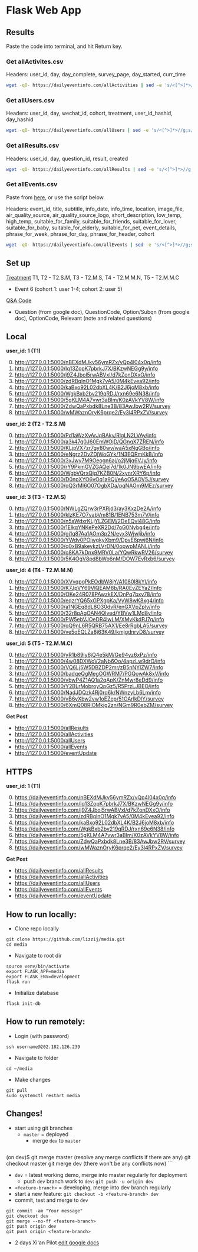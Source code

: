 # Flask Web App

## Results
Paste the code into terminal, and hit Return key.
### Get allActivites.csv
Headers: user_id, day, day_complete, survey_page, day_started, curr_time
```bash
wget -qO- https://dailyeventinfo.com/allActivities | sed -e 's/<[^>]*>//g;s/^ //g;s/^[ \t]*//;s/完成情况//;/^$/d' > allActivites.csv
```

### Get allUsers.csv
Headers: user_id, day, wechat_id, cohort, treatment, user_id_hashid, day_hashid
```bash
wget -qO- https://dailyeventinfo.com/allUsers | sed -e 's/<[^>]*>//g;s/^ //g;s/^[ \t]*//;s/完成情况//;/^$/d' > allUsers.csv
```

### Get allResults.csv
Headers: user_id, day, question_id, result, created
```bash
wget -qO- https://dailyeventinfo.com/allResults | sed -e 's/<[^>]*>//g;s/^ //g;s/^[ \t]*//;s/完成情况//;/^$/d' > allResults.csv
```

### Get allEvents.csv
Paste from [here](https://dailyeventinfo.com/allEvents), or use the script below.    

Headers: event_id, title, subtitle, info_date, info_time, location, image_file, air_quality_source, air_quality_source_logo, short_description, low_temp, high_temp, suitable_for_family, suitable_for_friends, suitable_for_lover, suitable_for_baby, suitable_for_elderly, suitable_for_pet, event_details, phrase_for_week, phrase_for_day, phrase_for_header, cohort
```bash
wget -qO- https://dailyeventinfo.com/allEvents | sed -e 's/<[^>]*>//g;s/^ //g;s/^[ \t]*//;s/完成情况//;/^$/d' > allEvents.csv
```
## Set up
[Treatment](https://docs.google.com/spreadsheets/d/1rbqW0Ooj0mW6yI6AapUmkkDcs3w8OI5H3VPDT4D049o/edit?usp=sharing) T1, T2 - T2.S.M, T3 - T2.M.S, T4 - T2.M.M.N, T5 - T2.M.M.C
- Event 6 (cohort 1: user 1-4; cohort 2: user 5)

[Q&A Code](https://docs.google.com/spreadsheets/d/13eTESZNvaWt9HJT508376lfapPdtOMc5z4Z9fiaU_P4/edit?usp=sharing)
- Question (from google doc), QuestionCode, Option/Subqn (from google doc), OptionCode, Relevant (note and related questions)

## Local  
**user_id: 1 (T1)**  

0. http://127.0.0.1:5000/nBEXdMJkv56ymRZx/vQp4l04x0q/info
1. http://127.0.0.1:5000/lq13ZopK7pbrkJ7X/BKzwNEGg9y/info  
2. http://127.0.0.1:5000/j9Z4Jbol5rwABVxl/d7kZonDXxO/info  
3. http://127.0.0.1:5000/zdRBqlnO1Mgk7vA5/0M4kEvea92/info  
4. http://127.0.0.1:5000/kaBxo92L02dbXL4K/B2J6joM8xb/info  
5. http://127.0.0.1:5000/WgkBxb2bv219qRDJ/rxn69e6N38/info  
6. http://127.0.0.1:5000/5gKLM4A7vwr3aBlm/K0zAVkYV8W/info  
7. http://127.0.0.1:5000/ZdwQaPxbdk8Lne3B/83AwJbw2RV/survey  
8. http://127.0.0.1:5000/wMWaznOryK6prqe2/Ey3l4RPxZV/survey  

**user_id: 2 (T2 - T2.S.M)**  

0. http://127.0.0.1:5000/Pd1aWzXvArJqBAkv/RlgLN2LVAy/info
1. http://127.0.0.1:5000/a3k47g0J60EmWOjD/QGngX7ZREN/info
2. http://127.0.0.1:5000/KLjpVX7zr7gy80wv/waA5xNgGBo/info
3. http://127.0.0.1:5000/eNgrz2DvZDjWoGYk/1N3EQRmKkB/info
4. http://127.0.0.1:5000/3xJwy7M9Oeogn6aj/o2jMjq6VJy/info
5. http://127.0.0.1:5000/rY9PkmGVZGAQel7d/1k0JN9bwEA/info
6. http://127.0.0.1:5000/WgbVQrxQjq7KZB0N/2xynrXRY6p/info
7. http://127.0.0.1:5000/D0npXYO6vOq1a9Qj/eAoO5AOV5J/survey
8. http://127.0.0.1:5000/qQ3rMl6O07OgbXDa/pqNAOm9MEz/survey

**user_id: 3 (T3 - T2.M.S)**  

0. http://127.0.0.1:5000/NWLgZQrw3rPXRjd3/ay3KxzDe2A/info
1. http://127.0.0.1:5000/klzKE7O7vabVm81B/1ENB753m7V/info
2. http://127.0.0.1:5000/n5aWdxrKLjYLZGEM/2DeEQvl48G/info
3. http://127.0.0.1:5000/1ElkqYNKePeXR2Dd/7oG0Nybg4e/info
4. http://127.0.0.1:5000/gj1q87Aa1AOm3p2N/eyx3Wjwljb/info
5. http://127.0.0.1:5000/YWdv0POjwgkyXbm9/DpvE6pwj6N/info
6. http://127.0.0.1:5000/q0xB9akeykzLVrDN/0opwpMANLj/info
7. http://127.0.0.1:5000/o8KA7kDnx9MRV0La/YQwRkwRV26/survey
8. http://127.0.0.1:5000/5K4OgV8pd8bWo6nM/DOW7EvRxb6/survey

**user_id: 4 (T4 - T2.M.M.N)**  

0. http://127.0.0.1:5000/XVvqpgPkEOdbW8jY/A1080l8kYl/info
1. http://127.0.0.1:5000/K7JpVY69VlQEAM8b/RA0EvZEYaZ/info
2. http://127.0.0.1:5000/OKe24R078PAwzkEX/DnPq7bxv78/info
3. http://127.0.0.1:5000/eqzrYQ65xGPXgpKa/VyW8wK8xg4/info
4. http://127.0.0.1:5000/a1NGEq8dL8O30dvR/enGXVpZplv/info
5. http://127.0.0.1:5000/32r8pAgOAN4Qlved/YBVw1LMd8y/info
6. http://127.0.0.1:5000/PW5ebVJOeDR4lwLM/XMvKkdPJ7q/info
7. http://127.0.0.1:5000/qQ9nL6R5QRB75AX1/Ee8rRgbLA5/survey
8. http://127.0.0.1:5000/ve5oEQLZa8j63K49/kmjgdnrvD8/survey

**user_id: 5 (T5 - T2.M.M.C)**   

0. http://127.0.0.1:5000/yR1b89ly6jQ4e5kM/Ge94yz6xPz/info
1. http://127.0.0.1:5000/4w08DXWoV2aNb6Oo/4apzLw9drO/info
2. http://127.0.0.1:5000/VQ6Lj5W5DBZDP2mr/zB5nNYlZW7/info
3. http://127.0.0.1:5000/badqeQgMegOGWRM7/PGQowAk8xV/info
4. http://127.0.0.1:5000/vbwP4Z1AQ1a2qApK/ZnMwr8eDd9/info
5. http://127.0.0.1:5000/Y2BLrMobroyQpGz5/R5PrzLJBEO/info
6. http://127.0.0.1:5000/NadJDQzk4Rj0rq6k/NWnzyLb6Lm/info
7. http://127.0.0.1:5000/vB6yXbw2vw1oEZep/51OArlkDlY/survey
8. http://127.0.0.1:5000/6XmQ08RlOMkjg2zn/NGm9R0ebZM/survey

**Get Post**
- http://127.0.0.1:5000/allResults
- http://127.0.0.1:5000/allActivities
- http://127.0.0.1:5000/allUsers
- http://127.0.0.1:5000/allEvents
- http://127.0.0.1:5000/eventUpdate

## HTTPS  
**user_id: 1 (T1)**  

0. https://dailyeventinfo.com/nBEXdMJkv56ymRZx/vQp4l04x0q/info
1. https://dailyeventinfo.com/lq13ZopK7pbrkJ7X/BKzwNEGg9y/info
2. https://dailyeventinfo.com/j9Z4Jbol5rwABVxl/d7kZonDXxO/info
3. https://dailyeventinfo.com/zdRBqlnO1Mgk7vA5/0M4kEvea92/info
4. https://dailyeventinfo.com/kaBxo92L02dbXL4K/B2J6joM8xb/info
5. https://dailyeventinfo.com/WgkBxb2bv219qRDJ/rxn69e6N38/info
6. https://dailyeventinfo.com/5gKLM4A7vwr3aBlm/K0zAVkYV8W/info
7. https://dailyeventinfo.com/ZdwQaPxbdk8Lne3B/83AwJbw2RV/survey
8. https://dailyeventinfo.com/wMWaznOryK6prqe2/Ey3l4RPxZV/survey

**Get Post**
- https://dailyeventinfo.com/allResults
- https://dailyeventinfo.com/allActivities
- https://dailyeventinfo.com/allUsers
- https://dailyeventinfo.com/allEvents
- https://dailyeventinfo.com/eventUpdate

## How to run locally:
- Clone repo locally
```
git clone https://github.com/lizzij/media.git
cd media
```

- Navigate to root dir
```
source venv/bin/activate
export FLASK_APP=media
export FLASK_ENV=development
flask run
```

- Initialize database
```
flask init-db
```

## How to run remotely:
- Login (with password)
```
ssh username@202.182.126.239
```
- Navigate to folder
```
cd ~/media
```

- Make changes
```
git pull
sudo systemctl restart media
```

## Changes!
- start using git branches
  - `master` = deployed
    - merge `dev` to `master`
    ```
(on dev)$ git merge master
(resolve any merge conflicts if there are any)
git checkout master
git merge dev (there won't be any conflicts now)
    ```
  - `dev` = latest working demo, merge into master regularly for deployment
    - push `dev` branch work to `dev`: `git push -u origin dev`
  - `<feature-branch>` = developing, merge into dev branch regularly
  - start a new feature: `git checkout -b <feature-branch> dev`
  - commit, test and merge to `dev`
  ```
git commit -am "Your message"
git checkout dev
git merge --no-ff <feature-branch>
git push origin dev
git push origin <feature-branch>
  ```
- 2 days Xi'an Pilot [edit google docs](https://docs.google.com/document/d/1xvPo-bulFDlbYwLeHmL--fx_NsrwSkMH_i8PZwZrUGc/edit?usp=sharing)
